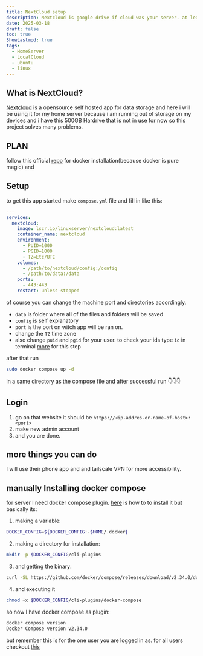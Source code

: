 ```yaml
---
title: NextCloud setup
description: Nextcloud is google drive if cloud was your server. at least thats wht i will be using for because i have a 500GB hardrive and im lacking storage on my devices.   
date: 2025-03-18
draft: false
toc: true
ShowLastmod: true
tags:
  - HomeServer
  - LocalCloud
  - ubuntu
  - linux
---
```


## What is NextCloud?
[Nextcloud](https://nextcloud.com/) is a opensource self hosted app for data storage and here i will be using it for my home server because i am running out of storage on my devices and i have this 500GB Hardrive that is not in use for now so this project solves many problems.  

## PLAN
follow this official [repo](https://github.com/nextcloud/all-in-one#nextcloud-all-in-one) for docker installation(because docker is pure magic) and 

## Setup
to get this app started make `compose.yml` file and fill in like this:
```yml
---
services:
  nextcloud:
    image: lscr.io/linuxserver/nextcloud:latest
    container_name: nextcloud
    environment:
      - PUID=1000
      - PGID=1000
      - TZ=Etc/UTC
    volumes:
      - /path/to/nextcloud/config:/config
      - /path/to/data:/data
    ports:
      - 443:443
    restart: unless-stopped
```
of course you can change the machine port and directories accordingly.
- `data` is folder where all of the files and folders will be saved 
- `config` is self explanatory
- `port` is the port on witch app  will be ran on.
- change the `TZ` time zone 
- also change `puid` and `pgid` for your user. to check your ids type `id` in terminal
[more](https://docs.linuxserver.io/images/docker-nextcloud/#parameters) for this step

after that run 
```bash 
sudo docker compose up -d
```
in a same directory as the compose file and after successful run 👇👇👇 
## Login
1. go on that website it should be `https://<ip-addres-or-name-of-host>:<port>`
2. make new admin account
3. and you are done.

## more things you can do 
I will use their phone app and and tailscale VPN for more accessibility.

## manually Installing docker compose
for server I need docker compose plugin. [here](https://docs.docker.com/compose/install/linux/) is how to to install it but basically its:
1. making a variable:
```bash
DOCKER_CONFIG=${DOCKER_CONFIG:-$HOME/.docker}
```
2. making a directory for installation:
```bash
mkdir -p $DOCKER_CONFIG/cli-plugins
```
3. and getting the binary:
```bash
curl -SL https://github.com/docker/compose/releases/download/v2.34.0/docker-compose-linux-x86_64 -o $DOCKER_CONFIG/cli-plugins/docker-compose
```
4. and executing it 
```bash
chmod +x $DOCKER_CONFIG/cli-plugins/docker-compose
```

so now I have docker compose as plugin:
```bash
docker compose version
Docker Compose version v2.34.0
```

but remember this is for the one user you are logged in as. for all users checkout [this](https://docs.docker.com/compose/install/linux/) 